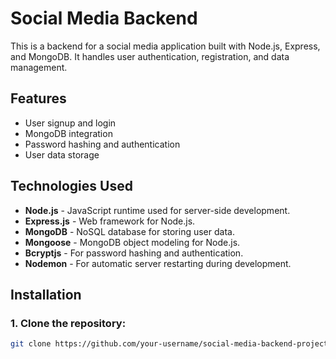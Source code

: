 # Social Media Backend

This is a backend for a social media application built with Node.js, Express, and MongoDB. It handles user authentication, registration, and data management.

## Features

- User signup and login
- MongoDB integration
- Password hashing and authentication
- User data storage

## Technologies Used

- **Node.js** - JavaScript runtime used for server-side development.
- **Express.js** - Web framework for Node.js.
- **MongoDB** - NoSQL database for storing user data.
- **Mongoose** - MongoDB object modeling for Node.js.
- **Bcryptjs** - For password hashing and authentication.
- **Nodemon** - For automatic server restarting during development.

## Installation

### 1. Clone the repository:

```bash
git clone https://github.com/your-username/social-media-backend-project.git
